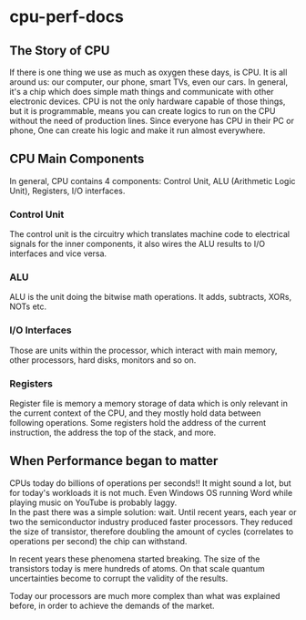 # cpu-perf-docs

## The Story of CPU 

If there is one thing we use as much as oxygen these days, is CPU. It is all around us: our computer, our phone, smart TVs, even our cars. In general, it's a chip which does simple math things and communicate with other electronic devices. CPU is not the only hardware capable of those things, but it is programmable, means you can create logics to run on the CPU without the need of production lines. Since everyone has CPU in their PC or phone, One can create his logic and make it run almost everywhere.

## CPU Main Components

In general, CPU contains 4 components: Control Unit, ALU (Arithmetic Logic Unit), Registers, I/O interfaces.

### Control Unit

The control unit is the circuitry which translates machine code to electrical signals for the inner components, it also wires the ALU results to I/O interfaces and vice versa.

### ALU

ALU is the unit doing the bitwise math operations. It adds, subtracts, XORs, NOTs etc.

### I/O Interfaces

Those are units within the processor, which interact with main memory, other processors, hard disks, monitors and so on.

### Registers

Register file is memory a memory storage of data which is only relevant in the current context of the CPU, and they mostly hold data between following operations. Some registers hold the address of the current instruction, the address the top of the stack, and more.

## When Performance began to matter

CPUs today do billions of operations per seconds!! It might sound a lot, but for today's workloads it is not much. Even Windows OS running Word while playing music on YouTube is probably laggy.\
In the past there was a simple solution: wait. Until recent years, each year or two the semiconductor industry produced faster processors. They reduced the size of transistor, therefore doubling the amount of cycles (correlates to operations per second) the chip can withstand.

In recent years these phenomena started breaking. The size of the transistors today is mere hundreds of atoms. On that scale quantum uncertainties become to corrupt the validity of the results.

Today our processors are much more complex than what was explained before, in order to achieve the demands of the market.